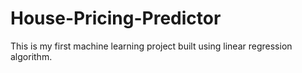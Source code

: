 # House-Pricing-Predictor 
This is my first machine learning project built using linear regression algorithm.
